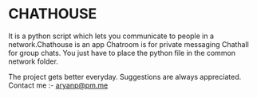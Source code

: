 # CHATHOUSE
It is a python script which lets you communicate to people in a network.Chathouse is an app Chatroom is for private messaging Chathall for group chats.
You just have to place the python file in the common network folder.

The project gets better everyday.
Suggestions are always appreciated.
Contact me :- aryanp@pm.me
